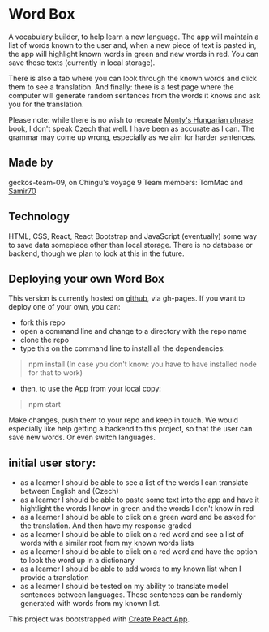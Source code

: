 # Word Box
A vocabulary builder, to help learn a new language.
The app will maintain a list of words known to the user and, when a new piece of text is pasted in, the app will highlight known words in green and new words in red. You can save these texts (currently in local storage). 

There is also a tab where you can look through the known words and click them to see a translation. And finally: there is a test page where the computer will generate random sentences from the words it knows and ask you for the translation.

Please note: while there is no wish to recreate [Monty's Hungarian phrase book](http://www.montypython.net/scripts/phrasebk.php), I don't speak Czech that well. I have been as accurate as I can. The grammar may come up wrong, especially as we aim for harder sentences.

## Made by 
geckos-team-09, on Chingu's voyage 9
Team members: TomMac and [Samir70](https://github.com/Samir70)

## Technology
HTML, CSS, React, React Bootstrap and JavaScript
(eventually) some way to save data someplace other than local storage.
There is no database or backend, though we plan to look at this in the future.

## Deploying your own Word Box
This version is currently hosted on [github](https://chingu-voyages.github.io/v9-geckos-team-09/), via gh-pages.
If you want to deploy one of your own, you can:
- fork this repo
- open a command line and change to a directory with the repo name
- clone the repo
- type this on the command line to install all the dependencies:
> npm install
(In case you don't know: you have to have installed node for that to work)
- then, to use the App from your local copy:
> npm start

Make changes, push them to your repo and keep in touch. We would especially like help getting a backend to this project, so that the user can save new words. Or even switch languages.

## initial user story:
* as a learner I should be able to see a list of the words I can translate between English and (Czech)
* as a learner I should be able to paste some text into the app and have it hightlight the words I know in green and the words I don't know in red
* as a learner I should be able to click on a green word and be asked for the translation. And then have my response graded
* as a learner I should be able to click on a red word and see a list of words with a similar root from my  known words lists
* as a learner I should be able to click on a red word and have the option to look the word up in a dictionary
* as a learner I should be able to add words to my known list when I provide a translation
* as a learner I should be tested on my ability to translate model sentences between languages. These sentences can be randomly generated with words from my known list.



This project was bootstrapped with [Create React App](https://github.com/facebook/create-react-app).
